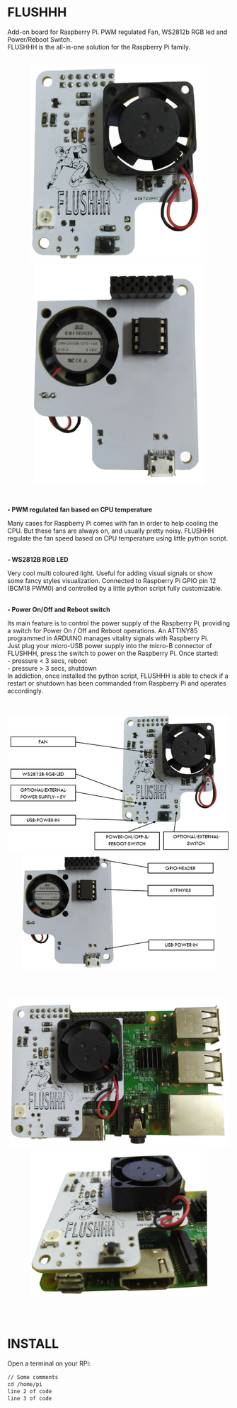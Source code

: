 # FLUSHHH
Add-on board for Raspberry Pi. PWM regulated Fan, WS2812b RGB led and Power/Reboot Switch.<br>
FLUSHHH is the all-in-one solution for the Raspberry Pi family.
<br>
<br>
<p align="center"><img src="https://github.com/thinkedinthesea/FLUSHHH/raw/main/img/front.jpg" width="400">
<img src="https://github.com/thinkedinthesea/FLUSHHH/raw/main/img/rear.jpg" width="385"></p>
<br>
<p><strong>- PWM regulated fan based on CPU temperature</strong></p>
Many cases for Raspberry Pi comes with fan in order to help cooling the CPU. But these fans are always on, and usually pretty noisy. FLUSHHH regulate the fan speed based on CPU temperature using little python script.
<br>
<br>
<p><strong>- WS2812B RGB LED</strong></p>
Very cool multi coloured light. Useful for adding visual signals or show some fancy styles visualization. Connected to Raspberry Pi GPIO pin 12 (BCM18 PWM0) and controlled by a little python script fully customizable.
<br>
<br>
<p><strong>- Power On/Off and Reboot switch</strong></p>
Its main feature is to control the power supply of the Raspberry Pi, providing a switch for Power On / Off and Reboot operations. An ATTINY85 programmed in ARDUINO manages vitality signals with Raspberry Pi.<br>
Just plug your micro-USB power supply into the micro-B connector of FLUSHHH, press the switch to power on the Raspberry Pi. Once started:<br/>
- pressure < 3 secs, reboot<br>
- pressure > 3 secs, shutdown<br>
In addiction, once installed the python script, FLUSHHH is able to check if a restart or shutdown has been commanded from Raspberry Pi and operates accordingly.
<br>
<br>
<br>
<p align="center"><img src="https://github.com/thinkedinthesea/FLUSHHH/raw/main/img/info_front.jpg" width="500">
<img src="https://github.com/thinkedinthesea/FLUSHHH/raw/main/img/info_rear.jpg" width="440"></p>
<br>
<br>
<p align="center"><img src="https://github.com/thinkedinthesea/FLUSHHH/raw/main/img/complete.jpg" width="500">
<img src="https://github.com/thinkedinthesea/FLUSHHH/raw/main/img/usb_small.jpg" width="400"></p>
<br>
<br>
<h1>INSTALL</h1>
Open a terminal on your RPi:<br>
<pre><code>// Some comments
cd /home/pi
line 2 of code
line 3 of code
</code></pre>
